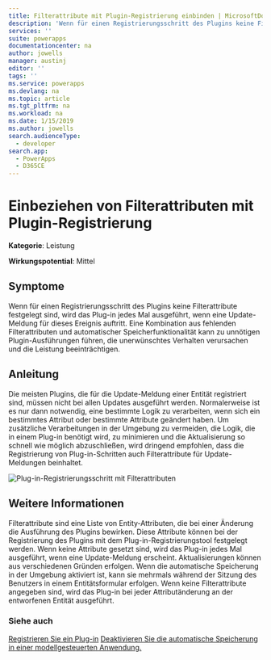 ```yaml
---
title: Filterattribute mit Plugin-Registrierung einbinden | MicrosoftDocs
description: 'Wenn für einen Registrierungsschritt des Plugins keine Filterattribute festgelegt sind, wird das Plug-in jedes Mal ausgeführt, wenn eine Update-Meldung für dieses Ereignis auftritt.'
services: ''
suite: powerapps
documentationcenter: na
author: jowells
manager: austinj
editor: ''
tags: ''
ms.service: powerapps
ms.devlang: na
ms.topic: article
ms.tgt_pltfrm: na
ms.workload: na
ms.date: 1/15/2019
ms.author: jowells
search.audienceType:
  - developer
search.app:
  - PowerApps
  - D365CE
---
```

# <a name="include-filtering-attributes-with-plug-in-registration"></a>Einbeziehen von Filterattributen mit Plugin-Registrierung

**Kategorie**: Leistung

**Wirkungspotential**: Mittel

<a name='symptoms'></a>

## <a name="symptoms"></a>Symptome

Wenn für einen Registrierungsschritt des Plugins keine Filterattribute festgelegt sind, wird das Plug-in jedes Mal ausgeführt, wenn eine Update-Meldung für dieses Ereignis auftritt.  Eine Kombination aus fehlenden Filterattributen und automatischer Speicherfunktionalität kann zu unnötigen Plugin-Ausführungen führen, die unerwünschtes Verhalten verursachen und die Leistung beeinträchtigen.

<a name='guidance'></a>

## <a name="guidance"></a>Anleitung

Die meisten Plugins, die für die Update-Meldung einer Entität registriert sind, müssen nicht bei allen Updates ausgeführt werden. Normalerweise ist es nur dann notwendig, eine bestimmte Logik zu verarbeiten, wenn sich ein bestimmtes Attribut oder bestimmte Attribute geändert haben. Um zusätzliche Verarbeitungen in der Umgebung zu vermeiden, die Logik, die in einem Plug-in benötigt wird, zu minimieren und die Aktualisierung so schnell wie möglich abzuschließen, wird dringend empfohlen, dass die Registrierung von Plug-in-Schritten auch Filterattribute für Update-Meldungen beinhaltet.

![Plug-in-Registrierungsschritt mit Filterattributen](../media/plugin-registration-step-with-filtering-attributes.png)

<a name='additional'></a>

## <a name="additional-information"></a>Weitere Informationen

Filterattribute sind eine Liste von Entity-Attributen, die bei einer Änderung die Ausführung des Plugins bewirken.  Diese Attribute können bei der Registrierung des Plugins mit dem Plug-in-Registrierungstool festgelegt werden. Wenn keine Attribute gesetzt sind, wird das Plug-in jedes Mal ausgeführt, wenn eine Update-Meldung erscheint. Aktualisierungen können aus verschiedenen Gründen erfolgen. Wenn die automatische Speicherung in der Umgebung aktiviert ist, kann sie mehrmals während der Sitzung des Benutzers in einem Entitätsformular erfolgen. Wenn keine Filterattribute angegeben sind, wird das Plug-in bei jeder Attributänderung an der entworfenen Entität ausgeführt.

<a name='seealso'></a>

### <a name="see-also"></a>Siehe auch

[Registrieren Sie ein Plug-in](../../register-plug-in.md)
[Deaktivieren Sie die automatische Speicherung in einer modellgesteuerten Anwendung.](/powerapps/maker/model-driven-apps/manage-auto-save)